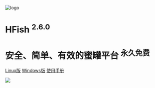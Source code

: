 <!-- _coverpage.md -->

![logo](http://img.threatbook.cn/hfish/logo.png ":size=200x202")

# HFish <sup class="version">2.6.0</sup>

# 安全、简单、有效的蜜罐平台 <sup class="version">永久免费</sup>





[Linux版](https://hfish.io/#/2-2-linux)
[Windows版](https://hfish.io/#/2-3-windows)
[使用手册](#HFish设计理念)

<!-- 背景图片 -->

![](http://img.threatbook.cn/hfish/background.jpg)